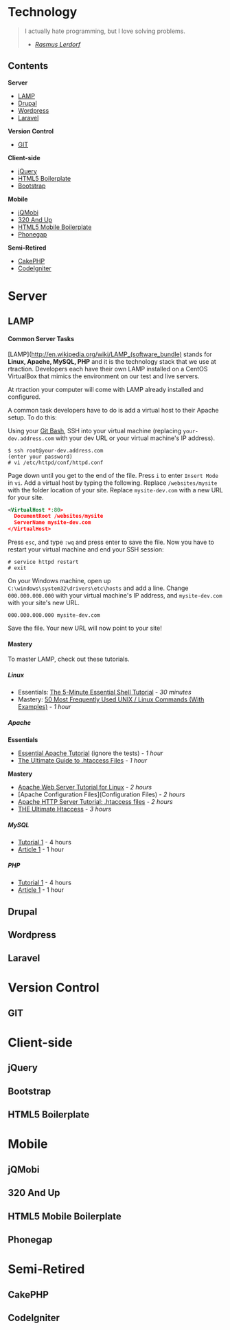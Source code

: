 Technology
==========

> I actually hate programming, but I love solving problems.
> - *[Rasmus Lerdorf](https://en.wikipedia.org/wiki/Rasmus_Lerdorf)*

Contents
--------

**Server**
* [LAMP](#lamp)
* [Drupal](#drupal)
* [Wordpress](#wordpress)
* [Laravel](#laravel)

**Version Control**
* [GIT](#git)

**Client-side**
* [jQuery](#jquery)
* [HTML5 Boilerplate](#html5boilerplate)
* [Bootstrap](#bootstrap)

**Mobile**
* [jQMobi](#jqmobi)
* [320 And Up](#320andup)
* [HTML5 Mobile Boilerplate](#html5mobile)
* [Phonegap](#phonegap)

**Semi-Retired**
* [CakePHP](#cakephp)
* [CodeIgniter](#codeigniter)



Server
======

<a id="lamp"></a>LAMP
-----------------------------

#### Common Server Tasks

[LAMP](http://en.wikipedia.org/wiki/LAMP_(software_bundle) stands for **Linux, Apache, MySQL, PHP** and it is the technology stack that we use at rtraction. Developers each have their own LAMP installed on a CentOS VirtualBox that mimics the environment on our test and live servers.

At rtraction your computer will come with LAMP already installed and configured.

A common task developers have to do is add a virtual host to their Apache setup. To do this:

Using your [Git Bash](#git), SSH into your virtual machine (replacing `your-dev.address.com` with your dev URL or your  virtual machine's IP address).
```cli
$ ssh root@your-dev.address.com
(enter your password)
# vi /etc/httpd/conf/httpd.conf
```

Page down until you get to the end of the file. Press `i` to enter `Insert Mode` in `vi`. Add a virtual host by typing the following. Replace `/websites/mysite` with the folder location of your site. Replace `mysite-dev.com` with a new URL for your site.
```xml
<VirtualHost *:80>
  DocumentRoot /websites/mysite
  ServerName mysite-dev.com
</VirtualHost>
```

Press `esc`, and type `:wq` and press enter to save the file. Now you have to restart your virtual machine and end your SSH session:
```cli
# service httpd restart
# exit
```

On your Windows machine, open up `C:\windows\system32\drivers\etc\hosts` and add a line. Change `000.000.000.000` with your virtual machine's IP address, and `mysite-dev.com` with your site's new URL.
```
000.000.000.000 mysite-dev.com
```

Save the file. Your new URL will now point to your site!


#### Mastery

To master LAMP, check out these tutorials.

##### Linux
* Essentials: [The 5-Minute Essential Shell Tutorial](http://community.linuxmint.com/tutorial/view/100) - *30 minutes*
* Mastery: [50 Most Frequently Used UNIX / Linux Commands (With Examples)](http://www.thegeekstuff.com/2010/11/50-linux-commands/) - *1 hour*

##### Apache

**Essentials**
* [Essential Apache Tutorial](http://linuxzoo.net/page/tut_eapache.html) (ignore the tests) - *1 hour*
* [The Ultimate Guide to .htaccess Files](http://net.tutsplus.com/tutorials/other/the-ultimate-guide-to-htaccess-files/) - *1 hour*

**Mastery**
* [Apache Web Server Tutorial for Linux](http://www.xenocafe.com/tutorials/linux/centos/apache_web_server/index.php) - *2 hours*
* [Apache Configuration Files](Configuration Files) - *2 hours*
* [Apache HTTP Server Tutorial: .htaccess files](http://httpd.apache.org/docs/current/howto/htaccess.html) - *2 hours*
* [THE Ultimate Htaccess](http://www.askapache.com/htaccess/htaccess.html) - *3 hours*

##### MySQL
* [Tutorial 1]() - 4 hours
* [Article 1]() - 1 hour

##### PHP
* [Tutorial 1]() - 4 hours
* [Article 1]() - 1 hour


<a id="drupal"></a>Drupal
-----------------------------

<a id="wordpress"></a>Wordpress
-----------------------------

<a id="laravel"></a>Laravel
-----------------------------



Version Control
===============

<a id="git"></a>GIT
-------------------



Client-side
===========

<a id="jquery"></a>jQuery
-----------------------------

<a id="bootstrap"></a>Bootstrap
-----------------------------

<a id="html5boilerplate"></a>HTML5 Boilerplate
-----------------------------



Mobile
======

<a id="jqmobi"></a>jQMobi
-----------------------------

<a id="320andup"></a>320 And Up
-----------------------------

<a id="html5mobile"></a>HTML5 Mobile Boilerplate
-----------------------------

<a id="phonegap"></a>Phonegap
-----------------------------

Semi-Retired
===============

<a id="cakephp"></a>CakePHP
---------------------------

<a id="codeigniter"></a>CodeIgniter
-----------------------------



